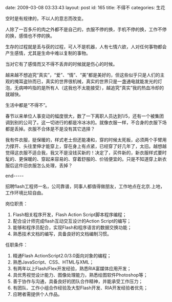 date: 2009-03-08 03:33:43
layout: post
id: 165
title: 不得不
categories: 生花

空时是有规律的，不以人的意志而改变。

人除了一百多斤的肉之外都不是自己的，衣服不停的换，手机不停的换，工作不停的换，感情也不停的换。

生存的过程就是丢与获的过程，可人不是机器，人有七情六欲，人对任何事物都会产生感情，尤其是生命中难以复制的事物。

当对它有了感情而又不得不丢弃的时候就是伤心的时候。

越来越不想追究“真实”，“爱”、“情”、“美”都是美好的，但这些似乎只是人们的主观的掩耳盗铃而已，真实的世界很机械，真实的世界只是一盏通电就能发光的灯泡，无病呻吟指的是所有人（这我也不太能接受），越追究“真实”我的热血冷却的就越快。

生活中都是“不得不”。

春节以来单位人事变动的幅度很大，数了一下离职人员达到1/5，还有一个被集团调到别的公司了。这一切进行的都是冷冰冰的。就像衣服一样，不合身的衣服下场都是丢掉。衣服不合体是不是没有其它选择？

我有件衣服，挺保暖的，样式老土但还能凑和，穿的时候太死板，必须两个手臂用力撑开、头往里伸才能穿上，穿在身上有点紧，已经穿了好几年了，太旧。越想越觉得这衣服不适合我，我又不是没钱买新的！决定了，买件新的，新衣服样式要时髦的、更保暖的、穿起来容易的、穿着舒服的、价钱便宜的。只是不知道穿上新衣服后这件旧衣服怎么处理，丢掉？

end-----

招聘flash工程师一名，公司靠谱，同事人都值得做朋友，工作地点在北京.上地，工作环境比较自由。


岗位职责：

1. Flash相关程序开发，Flash Action Script脚本程序编程；
2. 配合设计师完成flash互动交互设计的Action Script的编写；
3. 能够和程序员配合，实现Flash和程序语言的数据交换功能；
4. 熟悉技术文档的编写，具备良好的文档编制习惯。

任职条件：
	
1. 精通Flash ActionScript2.0/3.0面向对象的编程；
2. 熟悉JavaScript、CSS、HTML与XML；
3. 有两年以上Flash/Flex开发经验，熟悉RIA富媒体应用开发；
4. 具优秀视觉设计能力、图像处理能力，熟悉绘图软件Photoshop等；
5. 善于协作与沟通，具备良好的团队合作精神，并能承受工作压力；
6. 有团队、工作小组合作经验及大型Flash开发、RIA开发经验者优先；
7. 应聘者需提供个人作品。

